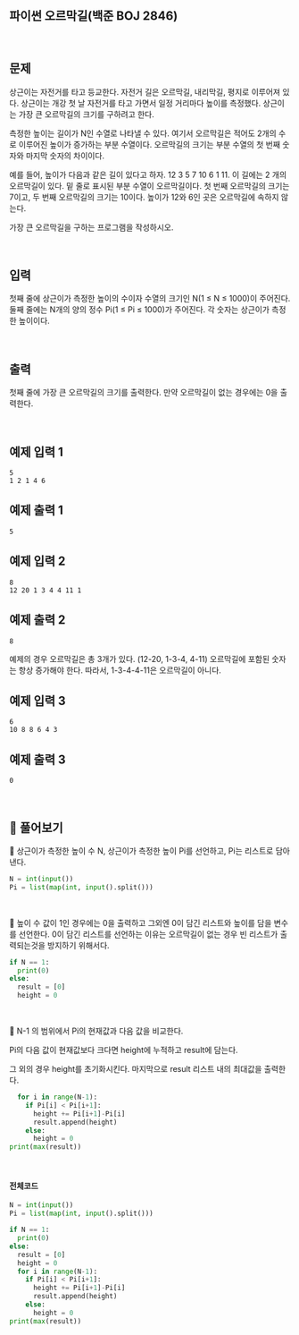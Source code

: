## 파이썬 오르막길(백준 BOJ 2846)

<br>

## 문제

상근이는 자전거를 타고 등교한다. 자전거 길은 오르막길, 내리막길, 평지로 이루어져 있다. 상근이는 개강 첫 날 자전거를 타고 가면서 일정 거리마다 높이를 측정했다. 상근이는 가장 큰 오르막길의 크기를 구하려고 한다.

측정한 높이는 길이가 N인 수열로 나타낼 수 있다. 여기서 오르막길은 적어도 2개의 수로 이루어진 높이가 증가하는 부분 수열이다. 오르막길의 크기는 부분 수열의 첫 번째 숫자와 마지막 숫자의 차이이다.

예를 들어, 높이가 다음과 같은 길이 있다고 하자. 12 3 5 7 10 6 1 11. 이 길에는 2 개의 오르막길이 있다. 밑 줄로 표시된 부분 수열이 오르막길이다. 첫 번째 오르막길의 크기는 7이고, 두 번째 오르막길의 크기는 10이다. 높이가 12와 6인 곳은 오르막길에 속하지 않는다.

가장 큰 오르막길을 구하는 프로그램을 작성하시오.

<br>

## 입력

첫째 줄에 상근이가 측정한 높이의 수이자 수열의 크기인 N(1 ≤ N ≤ 1000)이 주어진다. 둘째 줄에는 N개의 양의 정수 Pi(1 ≤ Pi ≤ 1000)가 주어진다. 각 숫자는 상근이가 측정한 높이이다.

<br>

## 출력

첫째 줄에 가장 큰 오르막길의 크기를 출력한다. 만약 오르막길이 없는 경우에는 0을 출력한다.

<br>

## 예제 입력 1

```
5
1 2 1 4 6
```

## 예제 출력 1

```
5
```

## 예제 입력 2

```
8
12 20 1 3 4 4 11 1
```

## 예제 출력 2

```
8
```

예제의 경우 오르막길은 총 3개가 있다. (12-20, 1-3-4, 4-11) 오르막길에 포함된 숫자는 항상 증가해야 한다. 따라서, 1-3-4-4-11은 오르막길이 아니다.

## 예제 입력 3

```
6
10 8 8 6 4 3
```

## 예제 출력 3

```
0
```

<br>

## 📝 풀어보기

📌 상근이가 측정한 높이 수 N, 상근이가 측정한 높이 Pi를 선언하고, Pi는 리스트로 담아낸다. 

``` python
N = int(input())
Pi = list(map(int, input().split()))
```

<br>

📌 높이 수 값이 1인 경우에는 0을 출력하고 그외엔 0이 담긴 리스트와 높이를 담을 변수를 선언한다. 0이 담긴 리스트를 선언하는 이유는 오르막길이 없는 경우 빈 리스트가 출력되는것을 방지하기 위해서다.

``` python
if N == 1:
  print(0)
else:
  result = [0]
  height = 0
```

<br>

📌 N-1 의 범위에서 Pi의 현재값과 다음 값을 비교한다.

Pi의 다음 값이 현재값보다 크다면 height에 누적하고 result에 담는다.

그 외의 경우 height를 초기화시킨다. 마지막으로 result 리스트 내의 최대값을 출력한다.

``` python
  for i in range(N-1):
    if Pi[i] < Pi[i+1]:
      height += Pi[i+1]-Pi[i]
      result.append(height)
    else:
      height = 0
print(max(result))
```

<br>

#### 전체코드

``` python
N = int(input())
Pi = list(map(int, input().split()))

if N == 1:
  print(0)
else:
  result = [0]
  height = 0
  for i in range(N-1):
    if Pi[i] < Pi[i+1]:
      height += Pi[i+1]-Pi[i]
      result.append(height)
    else:
      height = 0
print(max(result))
```

